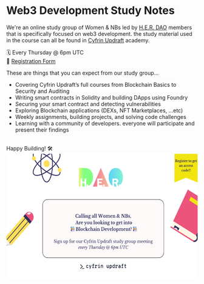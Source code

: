 # Web3 Development Study Notes

We're an online study group of Women & NBs led by [H.E.R. DAO](https://www.her-dao.xyz/) members that is specifically focused on web3 development. the study material used in the course can all be found in [Cyfrin Updraft](https://updraft.cyfrin.io/) academy.

🗓️ Every Thursday @ 6pm UTC
</br>
📝 [Registration Form](https://airtable.com/appzC1CbYvkL1sV50/pagpZWB7CVZIJLuDj/form)

These are things that you can expect from our study group…

- Covering Cyfrin Updraft’s full courses from Blockchain Basics to Security and Auditing
- Writing smart contracts in Solidity and building DApps using Foundry
- Securing your smart contract and detecting vulnerabilities
- Exploring Blockchain applications (DEXs, NFT Marketplaces, …etc)
- Weekly assignments, building projects, and solving code challenges
- Learning with a community of developers. everyone will participate and present their findings

</br>
Happy Building! 🛠️

</br>
<img src="./poster.png" width="550" height="330" />
